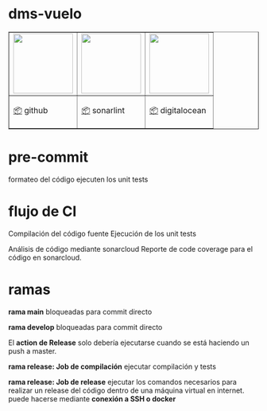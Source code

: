 # dms-vuelo



 <table border="1">
 <tr>
  <td>
     <img src="https://desktop.github.com/images/desktop-icon.svg" height="120" />
   </td>
  <td>
     <img src="https://seeklogo.com/images/S/sonarcloud-logo-39208B5388-seeklogo.com.png" height="120" />
   </td>
  <td>
     <img src="https://upload.wikimedia.org/wikipedia/commons/thumb/f/ff/DigitalOcean_logo.svg/1200px-DigitalOcean_logo.svg.png" height="120" />
   </td>
 </tr>
 <tr>
  <td>

 [📦](https://github.com/alvarosiles11/dms-vuelos)   github

   </td>
  <td>

 [📦](https://sonarcloud.io/projects)   sonarlint

   </td>
  <td>

 [📦](https://cloud.digitalocean.com/projects/)   digitalocean

   </td>
 </tr>
</table>


# pre-commit
formateo del código
ejecuten los unit tests

# flujo de CI
Compilación del código fuente
Ejecución de los unit tests

Análisis de código mediante sonarcloud
Reporte de code coverage para el código en sonarcloud.

# ramas

**rama main** bloqueadas para commit directo

**rama develop** bloqueadas para commit directo

El **action de Release** solo debería ejecutarse cuando se está haciendo un push a master.

**rama release: Job de compilación** ejecutar compilación y tests

**rama release: Job de release** ejecutar los comandos necesarios para realizar un release del código dentro de una máquina virtual en internet. puede hacerse mediante **conexión a SSH o docker**